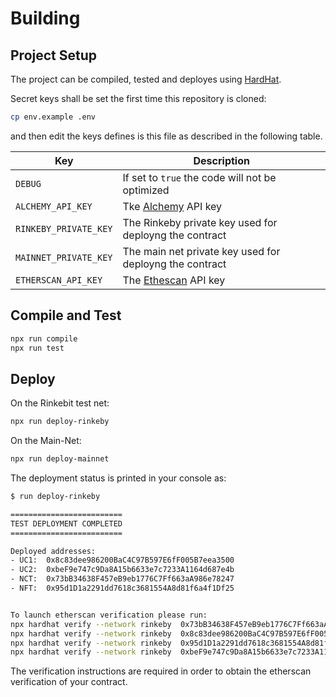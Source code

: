 # Building

## Project Setup
The project can be compiled, tested and deployes using [HardHat](https://hardhat.org/).

Secret keys shall be set the first time this repository is cloned:

```sh
cp env.example .env
```

and then edit the keys defines is this file as described in the following table.

| Key                     | Description |
| ----------------------- | ----------- |
| ``DEBUG``               | If set to ``true`` the code will not be optimized |
| ``ALCHEMY_API_KEY``     | Tke [Alchemy](https://docs.alchemy.com/alchemy/introduction/getting-started) API key        |
| ``RINKEBY_PRIVATE_KEY`` | The Rinkeby private key used for deployng the contract  |
| ``MAINNET_PRIVATE_KEY`` | The main net private key used for deployng the contract |
| ``ETHERSCAN_API_KEY``   | The [Ethescan](https://etherscan.io/apis) API key       |

## Compile and Test

 ```sh
npx run compile
npx run test
```

## Deploy

On the Rinkebit test net:
 ```sh
npx run deploy-rinkeby
```

On the Main-Net:
 ```sh
npx run deploy-mainnet
```

The deployment status is printed in your console as:
 ```sh
$ run deploy-rinkeby

=========================
TEST DEPLOYMENT COMPLETED
=========================

Deployed addresses:
- UC1:  0x8c83dee986200BaC4C97B597E6fF005B7eea3500
- UC2:  0xbeF9e747c9Da8A15b6633e7c7233A1164d687e4b
- NCT:  0x73bB34638F457eB9eb1776C7Ff663aA986e78247
- NFT:  0x95d1D1a2291dd7618c3681554A8d81f6a4f1Df25


To launch etherscan verification please run:
npx hardhat verify --network rinkeby  0x73bB34638F457eB9eb1776C7Ff663aA986e78247   10000000000000000000000
npx hardhat verify --network rinkeby  0x8c83dee986200BaC4C97B597E6fF005B7eea3500   0x73bB34638F457eB9eb1776C7Ff663aA986e78247
npx hardhat verify --network rinkeby  0x95d1D1a2291dd7618c3681554A8d81f6a4f1Df25
npx hardhat verify --network rinkeby  0xbeF9e747c9Da8A15b6633e7c7233A1164d687e4b   0x95d1D1a2291dd7618c3681554A8d81f6a4f1Df25   0x73bB34638F457eB9eb1776C7Ff663aA986e78247
```

The verification instructions are required in order to obtain the etherscan verification of your contract.